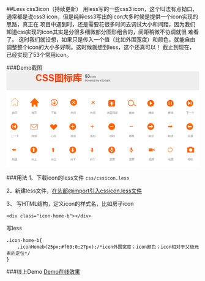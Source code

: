 ##Less css3icon（持续更新）
  用less写的一些css3 icon，这个叫法有点拗口，通常都是说css3 icon，但是纯粹css3写出的icon大多时候是提供一个icon实现的思路，真正在
项目中遇到时，还是需要花很多时间去调试大小和间距，因为我们知道css实现的icon其实是分很多细微部分图形组合的，间距稍微不协调就很
难看了。
  这时我们就设想，如果只是传入一个值（比如外围宽度）和颜色，就能自由调整整个icon的大小多好啊。这时候就想到less，这个还真可以！
截止到现在，已经实现了53个常用icon。

###Demo截图
![截图1](img/img01.png)

###用法
1、下载icon的less文件 ``css/cssicon.less``

2、新建less文件，在头部@import引入cssicon.less文件

3、
写HTML结构，定义icon的样式名，比如房子icon
```
<div class="icon-home-b"></div>
```
写less
```
.icon-home-b{
	.iconHomeb(25px;#f60;0;27px);/*icon外围宽度；icon颜色；icon相对于父级元素的定位*/
}
```

###线上Demo
[Demo在线效果](http://www.w3cmark.com/demo/icon/)
